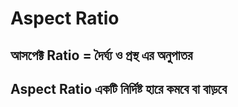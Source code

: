 # Aspect Ratio

## আসপেক্ট Ratio = দৈর্ঘ্য ও প্রস্থ এর অনুপাতর

## Aspect Ratio একটি  নির্দিষ্ট হারে কমবে বা বাড়বে



